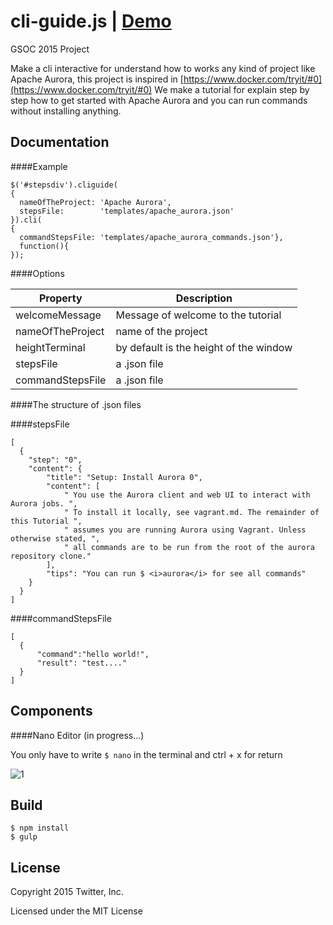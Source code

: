 # cli-guide.js | [Demo](http://marti1125.webfactional.com/cli-guide/)
GSOC 2015 Project

Make a cli interactive for understand how to works any kind of project like Apache Aurora,
this project is inspired in [https://www.docker.com/tryit/#0](https://www.docker.com/tryit/#0)
We make a tutorial for explain step by step how to get started with Apache Aurora and you can run commands
without installing anything.


Documentation
-------------

####Example

    $('#stepsdiv').cliguide(
    {
      nameOfTheProject: 'Apache Aurora',
      stepsFile:        'templates/apache_aurora.json'
    }).cli(
    {
      commandStepsFile: 'templates/apache_aurora_commands.json'},
      function(){
    });

####Options

| Property | Description |
|---|---|
| welcomeMessage   | Message of welcome to the tutorial |
| nameOfTheProject | name of the project  |
| heightTerminal   | by default is the height of the window |
| stepsFile        | a .json file |
| commandStepsFile | a .json file |

####The structure of .json files

####stepsFile

    [
      {
        "step": "0",
        "content": {
            "title": "Setup: Install Aurora 0",
            "content": [
                " You use the Aurora client and web UI to interact with Aurora jobs. ",
                " To install it locally, see vagrant.md. The remainder of this Tutorial ",
                " assumes you are running Aurora using Vagrant. Unless otherwise stated, ",
                " all commands are to be run from the root of the aurora repository clone."
            ],
            "tips": "You can run $ <i>aurora</i> for see all commands"
        }
      }
    ]

####commandStepsFile

    [
      {
    	  "command":"hello world!",
    	  "result": "test...."
      }
    ]


Components
-------------

####Nano Editor (in progress...)

You only have to write `$ nano` in the terminal and ctrl + x for return

![1](https://raw.github.com/twitter/cli-guide.js/master/nano.png)

Build
-------------
    $ npm install
    $ gulp

License
-------

Copyright 2015 Twitter, Inc.

Licensed under the MIT License
